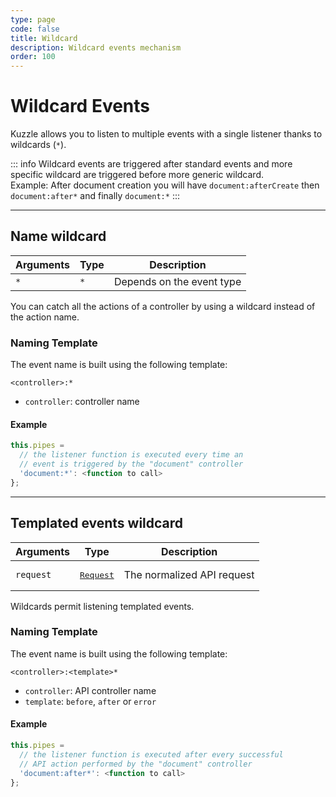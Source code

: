 ```yaml
---
type: page
code: false
title: Wildcard
description: Wildcard events mechanism
order: 100
---
```


# Wildcard Events

Kuzzle allows you to listen to multiple events with a single listener thanks to wildcards (`*`).

::: info
Wildcard events are triggered after standard events and more specific wildcard are triggered before more generic wildcard.  
Example: After document creation you will have `document:afterCreate` then `document:after*` and finally `document:*`
:::

---

## Name wildcard

| Arguments | Type                                                           | Description                |
| --------- | -------------------------------------------------------------- | -------------------------- |
| `*` | `*` | Depends on the event type |

You can catch all the actions of a controller by using a wildcard instead of the action name.

### Naming Template

The event name is built using the following template:

`<controller>:*`

- `controller`: controller name

#### Example

```javascript
this.pipes = 
  // the listener function is executed every time an
  // event is triggered by the "document" controller
  'document:*': <function to call> 
};
```

---

## Templated events wildcard

| Arguments | Type                                                           | Description                |
| --------- | -------------------------------------------------------------- | -------------------------- |
| `request` | <pre><a href=/plugins/1/constructors/request>Request</a></pre> | The normalized API request |

Wildcards permit listening templated events.

### Naming Template

The event name is built using the following template:

`<controller>:<template>*`

- `controller`: API controller name
- `template`: `before`, `after` or `error`

#### Example

```javascript
this.pipes = 
  // the listener function is executed after every successful
  // API action performed by the "document" controller
  'document:after*': <function to call>
};
```
